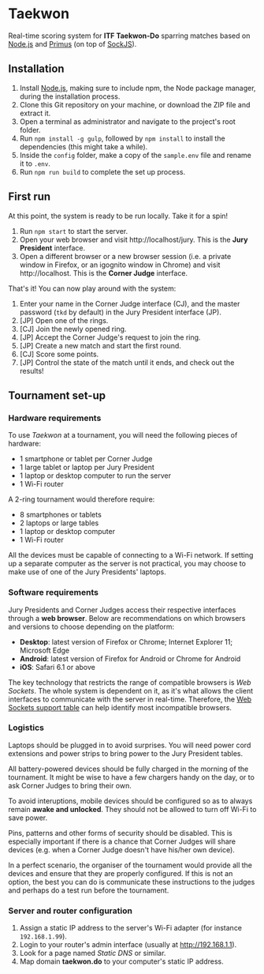 # Taekwon

Real-time scoring system for **ITF Taekwon-Do** sparring matches based on [Node.js](http://nodejs.org) and [Primus](https://github.com/primus/primus) (on top of [SockJS](https://github.com/sockjs/sockjs-node)).


## Installation

1. Install [Node.js](http://nodejs.org/), making sure to include npm, the Node package manager, during the installation process.
2. Clone this Git repository on your machine, or download the ZIP file and extract it.
3. Open a terminal as administrator and navigate to the project's root folder.
4. Run `npm install -g gulp`, followed by `npm install` to install the dependencies (this might take a while).
5. Inside the `config` folder, make a copy of the `sample.env` file and rename it to `.env`.
6. Run `npm run build` to complete the set up process.


## First run

At this point, the system is ready to be run locally. Take it for a spin!

1. Run `npm start` to start the server.
2. Open your web browser and visit http://localhost/jury. This is the **Jury President** interface.
3. Open a different browser or a new browser session (i.e. a private window in Firefox, or an igognito window in Chrome) and visit http://localhost. This is the **Corner Judge** interface.

That's it! You can now play around with the system:

1. Enter your name in the Corner Judge interface (CJ), and the master password (`tkd` by default) in the Jury President interface (JP).
2. [JP] Open one of the rings.
3. [CJ] Join the newly opened ring.
4. [JP] Accept the Corner Judge's request to join the ring.
5. [JP] Create a new match and start the first round.
6. [CJ] Score some points.
7. [JP] Control the state of the match until it ends, and check out the results!


## Tournament set-up

### Hardware requirements

To use *Taekwon* at a tournament, you will need the following pieces of hardware:

- 1 smartphone or tablet per Corner Judge
- 1 large tablet or laptop per Jury President
- 1 laptop or desktop computer to run the server
- 1 Wi-Fi router

A 2-ring tournament would therefore require:

- 8 smartphones or tablets
- 2 laptops or large tables
- 1 laptop or desktop computer
- 1 Wi-Fi router

All the devices must be capable of connecting to a Wi-Fi network. If setting up a separate computer as the server is not practical, you may choose to make use of one of the Jury Presidents' laptops.


### Software requirements

Jury Presidents and Corner Judges access their respective interfaces through a **web browser**. Below are recommendations on which browsers and versions to choose depending on the platform:

- **Desktop**: latest version of Firefox or Chrome; Internet Explorer 11; Microsoft Edge
- **Android**: latest version of Firefox for Android or Chrome for Android
- **iOS**: Safari 6.1 or above
 
The key technology that restricts the range of compatible browsers is *Web Sockets*. The whole system is dependent on it, as it's what allows the client interfaces to communicate with the server in real-time. Therefore, the [Web Sockets support table](http://caniuse.com/#feat=websockets) can help identify most incompatible browsers.


### Logistics

Laptops should be plugged in to avoid surprises. You will need power cord extensions and power strips to bring power to the Jury President tables.

All battery-powered devices should be fully charged in the morning of the tournament. It might be wise to have a few chargers handy on the day, or to ask Corner Judges to bring their own.

To avoid interuptions, mobile devices should be configured so as to always remain **awake and unlocked**. They should not be allowed to turn off Wi-Fi to save power.

Pins, patterns and other forms of security should be disabled. This is especially important if there is a chance that Corner Judges will share devices (e.g. when a Corner Judge doesn't have his/her own device).

In a perfect scenario, the organiser of the tournament would provide all the devices and ensure that they are properly configured. If this is not an option, the best you can do is communicate these instructions to the judges and perhaps do a test run before the tournament.


### Server and router configuration

1. Assign a static IP address to the server's Wi-Fi adapter (for instance `192.168.1.99`).
2. Login to your router's admin interface (usually at http://192.168.1.1).
3. Look for a page named *Static DNS* or similar.
4. Map domain **taekwon.do** to your computer's static IP address.

